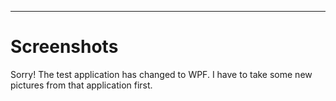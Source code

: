 
---


# Screenshots #

Sorry!
The test application has changed to WPF. I have to take some new pictures from that application first.

<br></br>